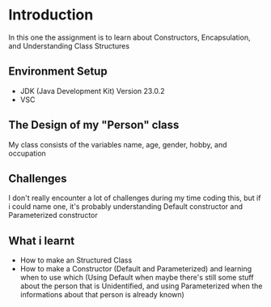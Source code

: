 # Introduction
In this one the assignment is to learn about Constructors, Encapsulation, and Understanding Class Structures

## Environment Setup
- JDK (Java Development Kit) Version 23.0.2
- VSC

## The Design of my "Person" class
My class consists of the variables name, age, gender, hobby, and occupation

## Challenges
I don't really encounter a lot of challenges during my time coding this, but if i could name one, it's probably understanding Default constructor and Parameterized constructor

## What i learnt
- How to make an Structured Class
- How to make a Constructor (Default and Parameterized) and learning when to use which (Using Default when maybe there's still some stuff about the person that is Unidentified, and using Parameterized when the informations about that person is already known)
